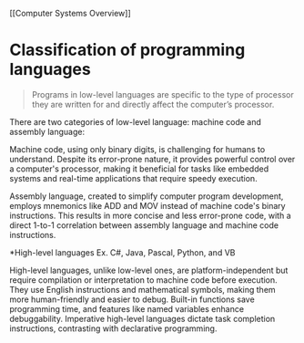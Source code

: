 [[Computer Systems Overview]]
# Classification of programming languages
>Programs in low-level languages are specific to the type of processor they are written for and directly affect the computer’s processor.

There are two categories of low-level language: machine code and assembly language:

Machine code, using only binary digits, is challenging for humans to understand. Despite its error-prone nature, it provides powerful control over a computer's processor, making it beneficial for tasks like embedded systems and real-time applications that require speedy execution.

Assembly language, created to simplify computer program development, employs mnemonics like ADD and MOV instead of machine code's binary instructions. This results in more concise and less error-prone code, with a direct 1-to-1 correlation between assembly language and machine code instructions.

*High-level languages Ex. C#, Java, Pascal, Python, and VB

High-level languages, unlike low-level ones, are platform-independent but require compilation or interpretation to machine code before execution. They use English instructions and mathematical symbols, making them more human-friendly and easier to debug. Built-in functions save programming time, and features like named variables enhance debuggability. Imperative high-level languages dictate task completion instructions, contrasting with declarative programming.
